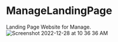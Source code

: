 # ManageLandingPage
Landing Page Website for Manage.
![Screenshot 2022-12-28 at 10 36 36 AM](https://user-images.githubusercontent.com/75168549/209840123-d5b83382-49fd-43a6-b938-505917ca8748.png)
